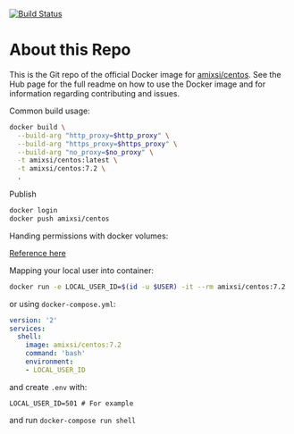 [![Build Status](https://travis-ci.org/amixsi/docker-centos.svg?branch=master)](https://travis-ci.org/amixsi/docker-centos)

# About this Repo

This is the Git repo of the official Docker image for [amixsi/centos](https://hub.docker.com/r/amixsi/centos/).
See the Hub page for the full readme on how to use the Docker image and for information regarding contributing and issues.

Common build usage:

```bash
docker build \
  --build-arg "http_proxy=$http_proxy" \
  --build-arg "https_proxy=$https_proxy" \
  --build-arg "no_proxy=$no_proxy" \
  -t amixsi/centos:latest \
  -t amixsi/centos:7.2 \
  .
```

Publish

```bash
docker login
docker push amixsi/centos
```

Handing permissions with docker volumes:

[Reference here](https://denibertovic.com/posts/handling-permissions-with-docker-volumes/)

Mapping your local user into container:

```bash
docker run -e LOCAL_USER_ID=$(id -u $USER) -it --rm amixsi/centos:7.2
```

or using `docker-compose.yml`:

```yml
version: '2'
services:
  shell:
    image: amixsi/centos:7.2
    command: 'bash'
    environment:
    - LOCAL_USER_ID
```

and create `.env` with:

```
LOCAL_USER_ID=501 # For example
```

and run `docker-compose run shell`